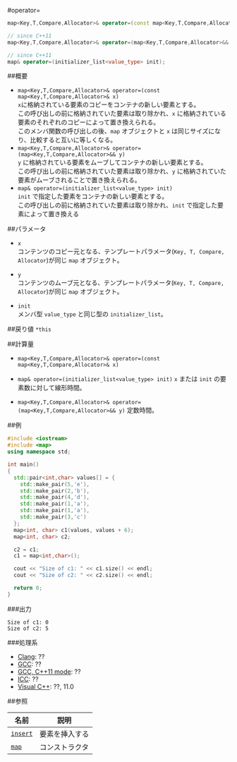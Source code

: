 #operator=
```cpp
map<Key,T,Compare,Allocator>& operator=(const map<Key,T,Compare,Allocator>& x);

// since C++11
map<Key,T,Compare,Allocator>& operator=(map<Key,T,Compare,Allocator>&& y);

// since C++11
map& operator=(initializer_list<value_type> init);
```

##概要
- `map<Key,T,Compare,Allocator>& operator=(const map<Key,T,Compare,Allocator>& x)`<br/>`x`に格納されている要素のコピーをコンテナの新しい要素とする。<br/>この呼び出しの前に格納されていた要素は取り除かれ、`x` に格納されている要素のそれぞれのコピーによって置き換えられる。<br/>このメンバ関数の呼び出しの後、`map` オブジェクトと `x` は同じサイズになり、比較すると互いに等しくなる。
- `map<Key,T,Compare,Allocator>& operator=(map<Key,T,Compare,Allocator>&& y)`<br/>`y` に格納されている要素をムーブしてコンテナの新しい要素とする。<br/>この呼び出しの前に格納されていた要素は取り除かれ、`y` に格納されていた要素がムーブされることで置き換えられる。
- `map& operator=(initializer_list<value_type> init)`<br/>`init` で指定した要素をコンテナの新しい要素とする。<br/>この呼び出しの前に格納されていた要素は取り除かれ、`init` で指定した要素によって置き換える


##パラメータ
- `x`<br/>
コンテンツのコピー元となる、テンプレートパラメータ(`Key, T, Compare, Allocator`)が同じ `map` オブジェクト。 

- `y`<br/>
コンテンツのムーブ元となる、テンプレートパラメータ(`Key, T, Compare, Allocator`)が同じ `map` オブジェクト。 

- `init`<br/>
メンバ型 `value_type` と同じ型の `initializer_list`。


##戻り値
`*this`


##計算量
- `map<Key,T,Compare,Allocator>& operator=(const map<Key,T,Compare,Allocator>& x)`
- `map& operator=(initializer_list<value_type> init)`
`x` または `init` の要素数に対して線形時間。 

- `map<Key,T,Compare,Allocator>& operator=(map<Key,T,Compare,Allocator>&& y)`
定数時間。


##例
```cpp
#include <iostream>
#include <map>
using namespace std;

int main()
{
  std::pair<int,char> values[] = { 
    std::make_pair(5,'e'), 
    std::make_pair(2,'b'), 
    std::make_pair(4,'d'), 
    std::make_pair(1,'a'),
    std::make_pair(1,'a'),
    std::make_pair(3,'c')
  };
  map<int, char> c1(values, values + 6);
  map<int, char> c2;

  c2 = c1;
  c1 = map<int,char>();

  cout << "Size of c1: " << c1.size() << endl;
  cout << "Size of c2: " << c2.size() << endl;

  return 0;
}

```

###出力
```
Size of c1: 0
Size of c2: 5
```

###処理系
- [Clang](/implementation.md#clang): ??
- [GCC](/implementation.md#gcc): ??
- [GCC, C++11 mode](/implementation.md#gcc): ??
- [ICC](/implementation.md#icc): ??
- [Visual C++](/implementation.md#visual_cpp): ??, 11.0


##参照

| 名前 | 説明 |
|---------------------------------------------------------------------------------------|-----------------------|
| [`insert`](/reference/map/map/insert.md) | 要素を挿入する |
| [`map`](/reference/map/map/map.md) | コンストラクタ |


